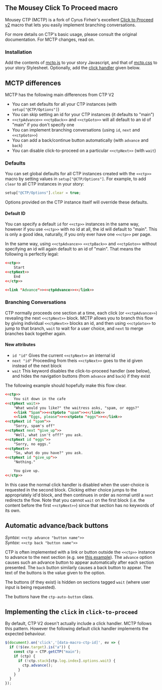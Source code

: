 ## The Mousey Click To Proceed macro

Mousey CTP (MCTP) is a fork of Cyrus Firheir's excellent [Click to Proceed v2](https://github.com/cyrusfirheir/cycy-wrote-custom-macros/tree/master/click-to-proceed) macro that lets you easily implement branching conversations. 

For more details on CTP's basic usage, please consult the original documentation. For MCTP changes, read on.

### Installation

Add the contents of [mctp.js](mctp.js) to your story Javascript, and that of [mctp.css](mctp.css) to your story Stylesheet. Optionally, add the [click handler](#implementing-the-click-in-click-to-proceed) given below.

## MCTP differences

MCTP has the following main differences from CTP V2

* You can set defaults for all your CTP instances (with `setup["@CTP/Options"]`)
* You can skip setting an id for your CTP instances (it defaults to "main")
* `<<ctpAdvance>>` `<<ctpBack>>` and `<<ctpGoto>>` will all default to an id of "main" if you don't specify one
* You can implement branching conversations (using `id`, `next` and `<<ctpGoto>>`)
* You can add a back/continue button automatically (with `advance` and `back`)
* You can disable click-to-proceed on a particular `<<ctpNext>>` (with `wait`)

### Defaults

You can set global defaults for all CTP instances created with the `<<ctp>>` macro by setting values in `setup["@CTP/Options"]`. For example, to add `clear` to all CTP instances in your story:

```js
setup["@CTP/Options"].clear = true;
```

Options provided on the CTP instance itself will override these defaults.

#### Default ID
You can specify a default `id` for `<<ctp>>` instances in the same way, however if you use `<<ctp>>` with no id at all, the id will default to "main". This is only a good idea, naturally, if you only ever have one `<<ctp>>` per page.

In the same way, using `<<ctpAdvance>>` `<<ctpBack>>` and `<<ctpGoto>>` without specifying an id will again default to an id of "main". That means the following is perfectly legal:

```html
<<ctp>>
    Start
<<ctpNext>>
    End
<</ctp>>

<<link "Advance">><<ctpAdvance>><</link>>
```

### Branching Conversations

CTP normally proceeds one section at a time, each click (or `<<ctpAdvance>>`) revealing the next `<<ctpNext>>` block. MCTP allows you to branch this flow by giving individual `<<ctpNext>>` blocks an id, and then using `<<ctpGoto>>` to jump to that branch, `wait` to wait for a user choice, and `next` to merge branches back together again.

#### New attributes

* `id "id"` Gives the current `<<ctpNext>>` an internal id
* `next "id"` Proceeding from theis `<<ctpNext>>` goes to the id given instead of the next block
* `wait` This keyword disables the click-to-proceed handler (see below), and hides the navigation buttons (from `advance` and `back`) if they exist

The following example should hopefully make this flow clear.

```html
<<ctp>>
    You sit down in the cafe
<<ctpNext wait>>
    "What would you like?" the waitress asks, "spam, or eggs?"
    <<link "Spam">><<ctpGoto "spam">><</link>>
    <<link "Eggs, please">><<ctpGoto "eggs">><</link>>
<<ctpNext id "spam">>
    "Sorry, spam's off"
<<ctpNext next "give_up">>
    "Well, what isn't off?" you ask.
<<ctpNext id "eggs">>
    "Sorry, no eggs."
<<ctpNext>>
    "So, what do you have?" you ask.
<<ctpNext id "give_up">>
    "Nothing."

    You give up.
<</ctp>>
```

In this case the normal click handler is disabled when the user-choice is requested in the second block. Clicking either choice jumps to the appropriately id'd block, and then continues in order as normal until a `next` redirects the flow. Note that you cannot `wait` on the first block (i.e. the content before the first `<<ctpNext>>`) since that section has no keywords of its own.

## Automatic advance/back buttons

_Syntax_: `<<ctp advance "button name">>`  
_Syntax_: `<<ctp back "button name">>`  

CTP is often implemented with a link or button outside the `<<ctp>>` instance to advance to the next section (e.g. see [this example](https://github.com/cyrusfirheir/cycy-wrote-custom-macros/tree/master/click-to-proceed#example-usage)). The `advance` option causes such an advance button to appear automatically after each section presented. The `back` button similarly causes a back button to appear. The text of the buttons is the value given to the option.

The buttons (if they exist) is hidden on sections tagged `wait` (where user input is being requested).

The buttons have the `ctp-auto-button` class.

## Implementing the `click` in `click-to-proceed`

By default, CTP V2 doesn't actually include a click handler. MCTP follows this pattern. However the following default click handler implements the expected behaviour.

```js
$(document).on('click','[data-macro-ctp-id]', ev => {
  if (!$(ev.target).is("a")) {
    const ctp = CTP.getCTP("main");
    if (ctp) {
      if (!ctp.stack[ctp.log.index].options.wait) {
        ctp.advance();
      }
    }
  }
});
```